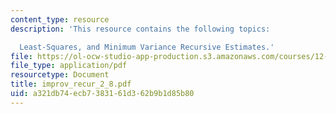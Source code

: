 ```yaml
---
content_type: resource
description: 'This resource contains the following topics:

  Least-Squares, and Minimum Variance Recursive Estimates.'
file: https://ol-ocw-studio-app-production.s3.amazonaws.com/courses/12-864-inference-from-data-and-models-spring-2005/a321db74ecb7383161d362b9b1d85b80_improv_recur_2_8.pdf
file_type: application/pdf
resourcetype: Document
title: improv_recur_2_8.pdf
uid: a321db74-ecb7-3831-61d3-62b9b1d85b80
---
```

